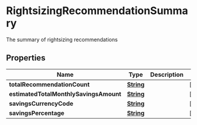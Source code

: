 

# RightsizingRecommendationSummary

The summary of rightsizing recommendations 

## Properties

| Name | Type | Description | Notes |
|------------ | ------------- | ------------- | -------------|
|**totalRecommendationCount** | [**String**](String.md) |  |  [optional] |
|**estimatedTotalMonthlySavingsAmount** | [**String**](String.md) |  |  [optional] |
|**savingsCurrencyCode** | [**String**](String.md) |  |  [optional] |
|**savingsPercentage** | [**String**](String.md) |  |  [optional] |



